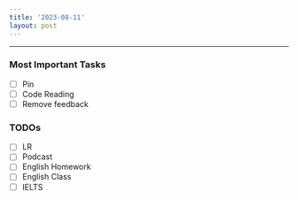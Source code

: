 ```yaml
---
title: '2023-08-11'
layout: post
---
```


---

### Most Important Tasks

- [ ] Pin
- [ ] Code Reading
- [ ] Remove feedback

### TODOs

- [ ] LR
- [ ] Podcast
- [ ] English Homework
- [ ] English Class
- [ ] IELTS
